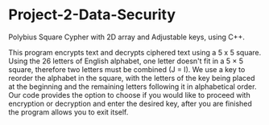 # Project-2-Data-Security
Polybius Square Cypher with 2D array and Adjustable keys, using C++.

This program encrypts text and decrypts ciphered text using a 5 x 5 square. Using the 26 letters of English alphabet, one letter doesn't fit in a 5 × 5 square, therefore two letters must be combined (J = I). We use a key to reorder the alphabet in the square, with the letters of the key being placed at the beginning and the remaining letters following it in alphabetical order. Our code provides the option to choose if you would like to proceed with encryption or decryption and enter the desired key, after you are finished the program allows you to exit itself. 
